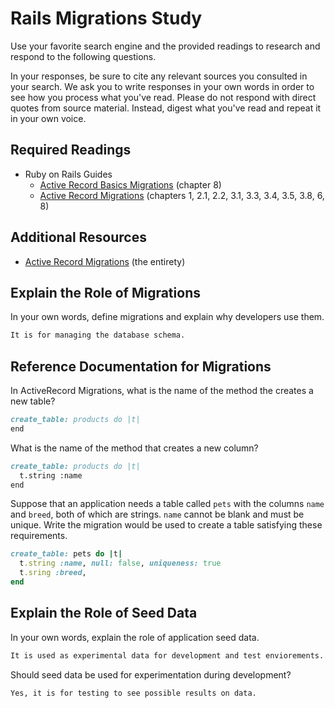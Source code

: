 # Rails Migrations Study

Use your favorite search engine and the provided readings to research and
respond to the following questions.

In your responses, be sure to cite any relevant sources you consulted in your
search. We ask you to write responses in your own words in order to see how you
process what you've read. Please do not respond with direct quotes from source
material. Instead, digest what you've read and repeat it in your own voice.

## Required Readings

-   Ruby on Rails Guides
    -   [Active Record Basics Migrations](http://guides.rubyonrails.org/active_record_basics.html#migrations)
        (chapter 8)
    -   [Active Record Migrations](http://guides.rubyonrails.org/active_record_migrations.html)
        (chapters 1, 2.1, 2.2, 3.1, 3.3, 3.4, 3.5, 3.8, 6, 8)

## Additional Resources
-   [Active Record Migrations](http://guides.rubyonrails.org/active_record_migrations.html)
    (the entirety)

## Explain the Role of Migrations

In your own words, define migrations and explain why developers use them.

```md
It is for managing the database schema.
```

## Reference Documentation for Migrations

In ActiveRecord Migrations, what is the name of the method the creates a new
table?

```md
create_table: products do |t|
end
```

What is the name of the method that creates a new column?

```md
create_table: products do |t|
  t.string :name
end
```

Suppose that an application needs a table called `pets` with the columns `name`
and `breed`, both of which are strings. `name` cannot be blank and must be
unique. Write the migration would be used to create a table satisfying these
requirements.

```ruby
create_table: pets do |t|
  t.string :name, null: false, uniqueness: true
  t.sring :breed,
end
```

## Explain the Role of Seed Data

In your own words, explain the role of application seed data.

```md
It is used as experimental data for development and test enviorements.
```

Should seed data be used for experimentation during development?

```md
Yes, it is for testing to see possible results on data.
```
